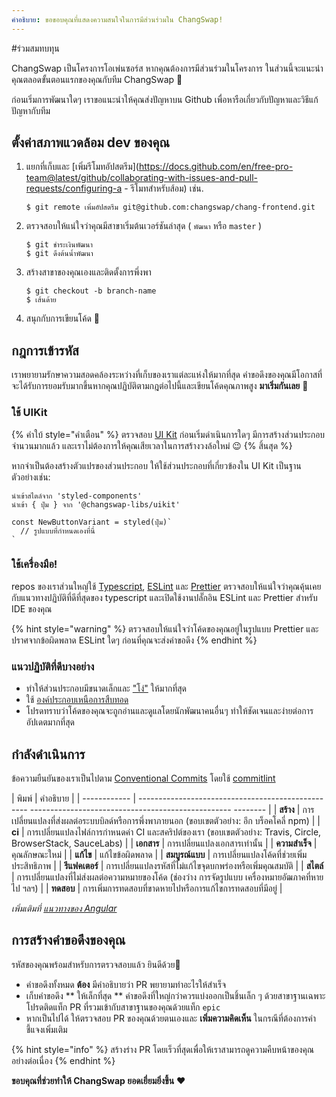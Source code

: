 ```yaml
---
คำอธิบาย: ขอขอบคุณที่แสดงความสนใจในการมีส่วนร่วมใน ChangSwap!
---
```


#ร่วมสมทบทุน

ChangSwap เป็นโครงการโอเพ่นซอร์ส หากคุณต้องการมีส่วนร่วมในโครงการ ในส่วนนี้จะแนะนำคุณตลอดขั้นตอนแรกของคุณกับทีม ChangSwap 🥞

ก่อนเริ่มการพัฒนาใดๆ เราขอแนะนำให้คุณส่งปัญหาบน Github เพื่อหารือเกี่ยวกับปัญหาและวิธีแก้ปัญหากับทีม

## ตั้งค่าสภาพแวดล้อม dev ของคุณ

1. แยกที่เก็บและ [เพิ่มรีโมทอัปสตรีม](https://docs.github.com/en/free-pro-team@latest/github/collaborating-with-issues-and-pull-requests/configuring-a - รีโมทสำหรับส้อม) เช่น.

    ``` ทุบตี
    $ git remote เพิ่มอัปสตรีม git@github.com:changswap/chang-frontend.git
    ```
2. ตรวจสอบให้แน่ใจว่าคุณมีสาขาเริ่มต้นเวอร์ชันล่าสุด ( `พัฒนา` หรือ `master` )

    ``` ทุบตี
    $ git ชำระเงินพัฒนา
    $ git ดึงต้นน้ำพัฒนา
    ```
3. สร้างสาขาของคุณเองและติดตั้งการพึ่งพา

    ``` ทุบตี
    $ git checkout -b branch-name
    $ เส้นด้าย
    ```
4. สนุกกับการเขียนโค้ด 🎉

## กฎการเข้ารหัส

เราพยายามรักษาความสอดคล้องระหว่างที่เก็บของเราแต่ละแห่งให้มากที่สุด คำขอดึงของคุณมีโอกาสที่จะได้รับการยอมรับมากขึ้นหากคุณปฏิบัติตามกฎต่อไปนี้และเขียนโค้ดคุณภาพสูง **มาเริ่มกันเลย** 💪

### ใช้ UIKit

{% คำใบ้ style="คำเตือน" %}
ตรวจสอบ [UI Kit](https://github.com/changswap/chang-toolkit/tree/master/packages/chang-uikit) ก่อนเริ่มดำเนินการใดๆ มีการสร้างส่วนประกอบจำนวนมากแล้ว และเราไม่ต้องการให้คุณเสียเวลาในการสร้างวงล้อใหม่ 😉
{% สิ้นสุด %}

หากจำเป็นต้องสร้างตัวแปรของส่วนประกอบ ให้ใช้ส่วนประกอบที่เกี่ยวข้องใน UI Kit เป็นฐาน ตัวอย่างเช่น:

```จาวาสคริปต์
นำเข้าสไตล์จาก 'styled-components'
นำเข้า { ปุ่ม } จาก '@changswap-libs/uikit'

const NewButtonVariant = styled(ปุ่ม)`
  // รูปแบบที่กำหนดเองที่นี่
`
```

### ใช้เครื่องมือ!

repos ของเราส่วนใหญ่ใช้ [Typescript](https://www.typescriptlang.org/docs), [ESLint](https://eslint.org/docs/user-guide/getting-started) และ [Prettier]( https://prettier.io) ตรวจสอบให้แน่ใจว่าคุณคุ้นเคยกับแนวทางปฏิบัติที่ดีที่สุดของ typescript และเปิดใช้งานปลั๊กอิน ESLint และ Prettier สำหรับ IDE ของคุณ

{% hint style="warning" %}
ตรวจสอบให้แน่ใจว่าโค้ดของคุณอยู่ในรูปแบบ Prettier และปราศจากข้อผิดพลาด ESLint ใดๆ ก่อนที่คุณจะส่งคำขอดึง
{% endhint %}

### แนวปฏิบัติที่ดีบางอย่าง

* ทำให้ส่วนประกอบมีขนาดเล็กและ ["โง่"](https://en.wikipedia.org/wiki/Pure\_function) ให้มากที่สุด
* ใช้ [องค์ประกอบเหนือการสืบทอด](https://reactjs.org/docs/composition-vs-inheritance.html)
* โปรดทราบว่าโค้ดของคุณจะถูกอ่านและดูแลโดยนักพัฒนาคนอื่นๆ ทำให้ชัดเจนและง่ายต่อการอัปเดตมากที่สุด

## กำลังดำเนินการ <a href="#committing" id="committing"></a>

ข้อความยืนยันของเราเป็นไปตาม [Conventional Commits](https://www.conventionalcommits.org/en/v1.0.0/) โดยใช้ [commitlint](https://commitlint.js.org/#/)‌

| พิมพ์ | คำอธิบาย |
| ------------ | -------------------------------------------------- -------------------------------------------------- -------- |
| **สร้าง** | การเปลี่ยนแปลงที่ส่งผลต่อระบบบิลด์หรือการพึ่งพาภายนอก (ขอบเขตตัวอย่าง: อึก บร็อคโคลี่ npm) |
| **ci** | การเปลี่ยนแปลงไฟล์การกำหนดค่า CI และสคริปต์ของเรา (ขอบเขตตัวอย่าง: Travis, Circle, BrowserStack, SauceLabs) |
| **เอกสาร** | การเปลี่ยนแปลงเอกสารเท่านั้น |
| **ความสำเร็จ** | คุณลักษณะใหม่ |
| **แก้ไข** | แก้ไขข้อผิดพลาด |
| **สมบูรณ์แบบ** | การเปลี่ยนแปลงโค้ดที่ช่วยเพิ่มประสิทธิภาพ |
| **รีแฟคเตอร์** | การเปลี่ยนแปลงรหัสที่ไม่แก้ไขจุดบกพร่องหรือเพิ่มคุณสมบัติ |
| **สไตล์** | การเปลี่ยนแปลงที่ไม่ส่งผลต่อความหมายของโค้ด (ช่องว่าง การจัดรูปแบบ เครื่องหมายอัฒภาคที่หายไป ฯลฯ) |
| **ทดสอบ** | การเพิ่มการทดสอบที่ขาดหายไปหรือการแก้ไขการทดสอบที่มีอยู่ |

_เพิ่มเติมที่_ [_แนวทางของ Angular_](https://github.com/angular/angular/blob/22b96b9/CONTRIBUTING.md#type)_​_

## การสร้างคำขอดึงของคุณ

รหัสของคุณพร้อมสำหรับการตรวจสอบแล้ว ยินดีด้วย🥳

* คำขอดึงทั้งหมด **ต้อง** มีคำอธิบายว่า PR พยายามทำอะไรให้สำเร็จ
* เก็บคำขอดึง ** ให้เล็กที่สุด ** คำขอดึงที่ใหญ่กว่าควรแบ่งออกเป็นชิ้นเล็ก ๆ ด้วยสาขาฐานเฉพาะ โปรดติดแท็ก PR ที่รวมเข้ากับสาขาฐานของคุณด้วยแท็ก `epic`
* หากเป็นไปได้ ให้ตรวจสอบ PR ของคุณด้วยตนเองและ **เพิ่มความคิดเห็น** ในกรณีที่ต้องการคำชี้แจงเพิ่มเติม

{% hint style="info" %}
สร้างร่าง PR โดยเร็วที่สุดเพื่อให้เราสามารถดูความคืบหน้าของคุณอย่างต่อเนื่อง
{% endhint %}

**ขอบคุณที่ช่วยทำให้ ChangSwap ยอดเยี่ยมยิ่งขึ้น** ❤
